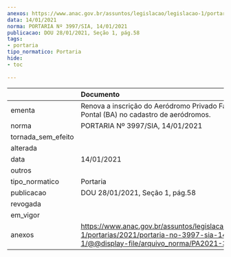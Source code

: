 ```yaml
---
anexos: https://www.anac.gov.br/assuntos/legislacao/legislacao-1/portarias/2021/portaria-no-3997-sia-14-01-2021-1/@@display-file/arquivo_norma/PA2021-3997.pdf
data: 14/01/2021
norma: PORTARIA Nº 3997/SIA, 14/01/2021
publicacao: DOU 28/01/2021, Seção 1, pág.58
tags:
- portaria
tipo_normatico: Portaria
hide: 
- toc 
 
---
```


|                    | Documento                                                                                                                                              |
|:-------------------|:-------------------------------------------------------------------------------------------------------------------------------------------------------|
| ementa             | Renova a inscrição do Aeródromo Privado Fazenda Pontal (BA) no cadastro de aeródromos.                                                                 |
| norma              | PORTARIA Nº 3997/SIA, 14/01/2021                                                                                                                       |
| tornada_sem_efeito |                                                                                                                                                        |
| alterada           |                                                                                                                                                        |
| data               | 14/01/2021                                                                                                                                             |
| outros             |                                                                                                                                                        |
| tipo_normatico     | Portaria                                                                                                                                               |
| publicacao         | DOU 28/01/2021, Seção 1, pág.58                                                                                                                        |
| revogada           |                                                                                                                                                        |
| em_vigor           |                                                                                                                                                        |
| anexos             | https://www.anac.gov.br/assuntos/legislacao/legislacao-1/portarias/2021/portaria-no-3997-sia-14-01-2021-1/@@display-file/arquivo_norma/PA2021-3997.pdf |
